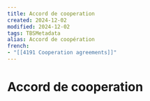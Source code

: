 ```yaml
---
title: Accord de cooperation
created: 2024-12-02
modified: 2024-12-02
tags: TBSMetadata
alias: Accord de coopération
french:
- "[[4191 Cooperation agreements]]"
---
```

# Accord de cooperation
